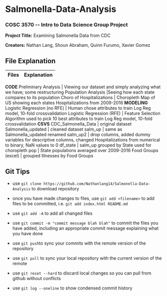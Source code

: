 # Salmonella-Data-Analysis

### COSC 3570 -- Intro to Data Science Group Project

**Project Title:** Examining Salmonella Data from CDC

**Creators:** Nathan Lang, Shoun Abraham, Quinn Furumo, Xavier Gomez

## File Explanation
Files | Explanation
---- | ----
**CODE**
Preliminary Analysis | Viewing our dataset and simply analyzing what we have; some restructuring
Population  Analysis |Seeing how each state compares to its population
Choro of Hospitalizations | Choropleth Map of US showing each states Hospitalizations from 2009-2016
**MODELING**
Logistic Regression (no RFE) | Human chose attributes to train Log Reg model, 10-fold crossvalidation
Logistic Regression (RFE)    | Feature Selection Algorithm used to pick 10 best attributes to train Log Reg model, 10-fold crossvalidation
**CSVS**
CDC_Salmonella_Data | original dataset
Salmonella_updated | cleaned dataset 
salm_up  | same as Salmonella_updated renamed
salm_up2 | drop columns, added dummy variables for descriptive columns, changed Hospitalizations from numerical to binary, NaN values to 0
df_state | salm_up grouped by State used for choropleth
pop | State populations averaged over 2009-2016
Food Groups (excel) | grouped Illnesses by Food Groups 



## Git Tips
- use `git clone https://github.com/Nathanlang14/Salmonella-Data-Analysis` to download repository

- once you have made changes to files, use `git add <filename>` to add files to be committed, i.e. `git add index.html README.md`

- use `git add -A` to add all changed files

- use `git commit -m "commit message blah blah"` to commit the files you have added, including an appropriate commit message explaining what you have done

- use `git push`to sync your commits with the remote version of the repository

- use `git pull` to sync your local repository with the current version of the remote

- use `git reset --hard` to discard local changes so you can pull from github without conflicts

- use `git log --oneline` to show condensed commit history
